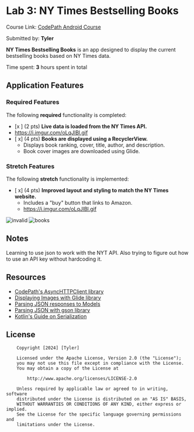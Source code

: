 # Lab 3: NY Times Bestselling Books

Course Link: [CodePath Android Course](https://courses.codepath.org/courses/and102/unit/3#!labs)

Submitted by: **Tyler** <!-- Replace 'Your Name Here' with your actual name -->

**NY Times Bestselling Books** is an app designed to display the current bestselling books based on NY Times data.

Time spent: **3** hours spent in total <!-- Replace 'X' with the number of hours you spent on this project -->

## Application Features

### Required Features

The following **required** functionality is completed:

- [x ] (2 pts) **Live data is loaded from the NY Times API.**
- https://i.imgur.com/oLqJlBl.gif
- [ x] (4 pts) **Books are displayed using a RecyclerView.**
  - Displays book ranking, cover, title, author, and description.
  - Book cover images are downloaded using Glide.

### Stretch Features

The following **stretch** functionality is implemented:

- [ x] (4 pts) **Improved layout and styling to match the NY Times website.**
  - Includes a "buy" button that links to Amazon.
  - https://i.imgur.com/oLqJlBl.gif
<img src='https://i.imgur.com/64k6hLA.gif' title='invalid' width='' alt='invalid' />
<img src='https://i.imgur.com/oLqJlBl.gif' title='books' width='' alt='books' />

## Notes

Learning to use json to work with the NYT API. Also trying to figure out how to use an API key without hardcoding it. 

## Resources

- [CodePath's AsyncHTTPClient library](https://guides.codepath.org/android/Using-CodePath-Async-Http-Client)
- [Displaying Images with Glide library](https://guides.codepath.org/android/Displaying-Images-with-the-Glide-Library)
- [Parsing JSON responses to Models](https://guides.codepath.org/android/converting-json-to-models)
- [Parsing JSON with gson library](https://guides.codepath.org/android/Leveraging-the-Gson-Library#parsing-the-response)
- [Kotlin's Guide on Serialization](https://kotlinlang.org/docs/serialization.html)

## License

```plaintext
    Copyright [2024] [Tyler]

    Licensed under the Apache License, Version 2.0 (the "License");
    you may not use this file except in compliance with the License.
    You may obtain a copy of the License at

        http://www.apache.org/licenses/LICENSE-2.0

    Unless required by applicable law or agreed to in writing, software
    distributed under the License is distributed on an "AS IS" BASIS,
    WITHOUT WARRANTIES OR CONDITIONS OF ANY KIND, either express or implied.
    See the License for the specific language governing permissions and
    limitations under the License.
